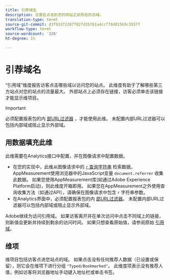 ```yaml
---
title: 引荐域名
description: 访客在点击到您的网站之前所处的总域。
translation-type: tm+mt
source-git-commit: d3f92d72207f027d35f81a4ccf70d01569c3557f
workflow-type: tm+mt
source-wordcount: '328'
ht-degree: 1%

---
```



# 引荐域名

“引用域”维度报告访客点击哪些域以访问您的站点。 此维度有助于了解哪些第三方站点对您的站点的流量最大。 外部站点上必须存在链接，访客必须单击该链接才能显示维项目。

>[!IMPORTANT]
>
>必须配置报表包的内 [部URL过滤器](/help/admin/admin/internal-url-filter-admin.md) ，才能使用此维。 未配置内部URL过滤器可以包括内部域或阻止显示外部域。

## 用数据填充此维

此维需要在Analytics接口中配置，并在图像请求中配置数据。

* 在您的实现中，此维从图像请求中的 [`r` 查询字符串](/help/implement/validate/query-parameters.md) 检索数据。 AppMeasurement使用浏览器中的JavaScript变量 `document.referrer` 收集此数据。 如果您使用AppMeasurement库(如通过Adobe Experience Platform启动)，则此维度开箱即用。 如果您在AppMeasurement之外使用查询收集方法（如通过API），请确保在图像请求中包含 `r` 字符串参数。
* 在Analytics界面中，必须配置报表包的内 [部URL过滤器](/help/admin/admin/internal-url-filter-admin.md)。 未配置内部URL过滤器可以包括内部域或阻止显示外部域。

Adobe继续为访问引用域。 如果访客离开并在单次访问中点击不同域上的链接，则新值会更新并持续到剩余的访问时间。 如果只想查看原始值，请参阅原始 [引用域](original-referring-domain.md)。

## 维项

维项目包括访客点进您站点的域。 如果点击没有任何推荐人数据（已设置或保留），则它会在维项下进行分组 `"Typed/Bookmarked"`。 此维度项表示没有推荐人值，例如访客将浏览器地址手动键入地址栏或单击书签。
